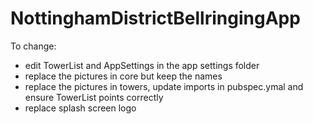 # NottinghamDistrictBellringingApp
To change:

* edit TowerList and AppSettings in the app settings folder
* replace the pictures in core but keep the names
* replace the pictures in towers, update imports in pubspec.ymal and ensure TowerList points correctly
* replace splash screen logo
